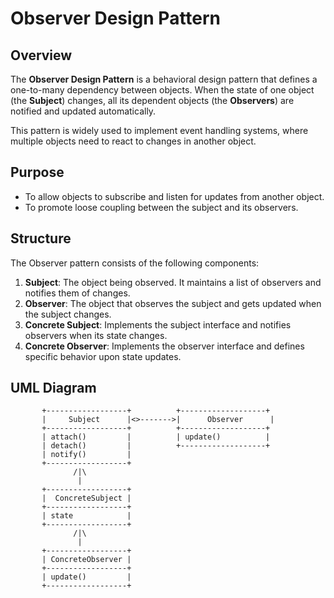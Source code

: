 # Observer Design Pattern  

## Overview  

The **Observer Design Pattern** is a behavioral design pattern that defines a one-to-many dependency between objects. When the state of one object (the **Subject**) changes, all its dependent objects (the **Observers**) are notified and updated automatically.  

This pattern is widely used to implement event handling systems, where multiple objects need to react to changes in another object.  

## Purpose  

- To allow objects to subscribe and listen for updates from another object.  
- To promote loose coupling between the subject and its observers.  

## Structure  

The Observer pattern consists of the following components:  

1. **Subject**: The object being observed. It maintains a list of observers and notifies them of changes.  
2. **Observer**: The object that observes the subject and gets updated when the subject changes.  
3. **Concrete Subject**: Implements the subject interface and notifies observers when its state changes.  
4. **Concrete Observer**: Implements the observer interface and defines specific behavior upon state updates.  

## UML Diagram  

```plaintext  
       +------------------+          +-------------------+  
       |     Subject      |<>------->|      Observer      |  
       +------------------+          +-------------------+  
       | attach()         |          | update()          |  
       | detach()         |          +-------------------+  
       | notify()         |  
       +------------------+  
              /|\  
               |  
       +------------------+  
       |  ConcreteSubject |  
       +------------------+  
       | state            |  
       +------------------+  
              /|\  
               |  
       +------------------+  
       | ConcreteObserver |  
       +------------------+  
       | update()         |  
       +------------------+  
